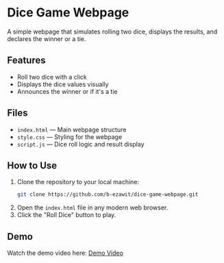 
# Dice Game Webpage

A simple webpage that simulates rolling two dice, displays the results, and declares the winner or a tie.

## Features
- Roll two dice with a click
- Displays the dice values visually
- Announces the winner or if it's a tie

## Files
- `index.html` — Main webpage structure
- `style.css` — Styling for the webpage
- `script.js` — Dice roll logic and result display

## How to Use
1. Clone the repository to your local machine:
   ```bash
   git clone https://github.com/b-ezawit/dice-game-webpage.git
   ```
2. Open the `index.html` file in any modern web browser.
3. Click the "Roll Dice" button to play.

## Demo
Watch the demo video here: [Demo Video](https://www.awesomescreenshot.com/video/45707252?key=dcba1931f5b50d4a8baf563e49b53384)



```


